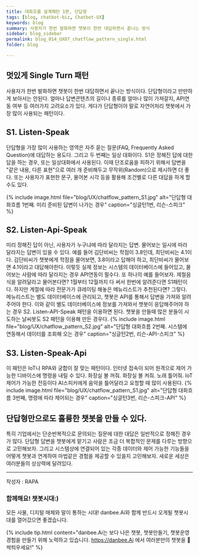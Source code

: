 ```yaml
---
title: 대화흐름 설계패턴 1편, 단답형
tags: [blog, chatbot-biz, Chatbot-UX]
keywords: blog
summary: 사용자가 한번 발화하면 챗봇이 한번 대답하면서 끝나는 방식
sidebar: blog_sidebar
permalink: blog_014_UX07_chatflow_pattern_single.html
folder: blog

---
```


## 멋있게 Single Turn 패턴
사용자가 한번 발화하면 챗봇이 한번 대답하면서 끝나는 방식이다.  단답형이라고 만만하게 보아서는 안된다. 얼마나 답변콘텐츠의 길이나 종류를 얼마나 많이 가져갈지, API연동 여부 등 여러가지 고려요소가 있다. 게다가 단답형이야 말로 자연어처리 챗봇에서 가장 많이 사용되는 패턴이다. 

## S1. Listen-Speak
단답형을 가장 많이 사용하는 영역은 자주 묻는 질문(FAQ, Frequently Asked Question)에 대답하는 용도다. 그리고 두 번째는 일상 대화이다. S1은 정해진 답에 대한 답을 하는 경우, 또는 일상대화에서 사용된다. 이때 단조로움을 피하기 위해서 답변을 "같은 내용, 다른 표현"으로 여러 개 준비해두고 무작위(Random)으로 제시하면 더 좋다. 또는 사용자가 표현한 문구, 물어본 시각 등을 활용해 조건별로 다른 대답을 하게 할 수도 있다. 

{% include image.html file="blog/UX/chatflow_pattern_S1.jpg" alt="단답형 대화흐름 1번째. 미리 준비된 답변이 나가는 경우" caption="싱글턴1번, 리슨-스피크" %}


## S2. Listen-Api-Speak
미리 정해진 답이 아닌, 사용자가 누구냐에 따라 달라지는 답변. 물어보는 일시에 따라 달라지는 답변이 있을 수 있다. 예를 들어 김단비씨는 학점이 3.8인데, 최단비씨는 4.1이다. 김단비씨가 챗봇에게 학점을 물어보면, 3.8이라고 답해야 하고, 최단비씨가 물어보면 4.1이라고 대답해야한다. 이렇듯 실제 정보는 시스템의 데이터베이스에 들어있고, 물어보는 사람에 따라 달라지는 경우 API연동이 필수다. 또 하나의 예를 들어보자. 제철음식을 알려달라고 물어본다면? 1월부터 12월까지 다 써서 한번에 알려준다면 S1패턴이다. 하지만 계절에 따라 전문가가 큐레이팅 해놓은 메뉴리스트가 추천된다면? 그렇다. 메뉴리스트는 별도 데이터베이스에 관리되고, 챗봇은 API를 통해서 답변을 가져와 알려주어야 한다. 이와 같이 별도 데이터베이스에 정보를 가져와서 챗봇이 응답해주어야 하는 경우 S2. Listen-API-Speak 패턴을 이용하면 된다. 챗봇을 만들때 많은 분들이 시도하는 날씨봇도 S2 패턴을 이용해 만든 경우다.
{% include image.html file="blog/UX/chatflow_pattern_S2.jpg" alt="단답형 대화흐름 2번째. 시스템에 연동해서 데이터를 조회해 오는 경우" caption="싱글턴2번, 리슨-API-스피크" %}

## S3. Listen-Speak-Api
이 패턴은 IoT나 RPA와 궁합이 잘 맞는 패턴이다. 인터넷 접속이 되어 원격으로 제어 가능한 디바이스에 명령을 내릴 수 있다. 화장실 불 꺼줘. 화장실 불 켜줘. 노래 틀어줘. IoT제어가 가능한 전등이다 AI스피커에게 음악을 틀어달라고 요청할 때 많이 사용된다. 
{% include image.html file="blog/UX/chatflow_pattern_S1.jpg" alt="단답형 대화흐름 3번째, 명령에 따라 제어되는 경우" caption="싱글턴3번, 리슨-스피크-API" %}

## 단답형만으로도 훌륭한 챗봇을 만들 수 있다.
 특히 기업에서는 단순반복적으로 문의되는 질문에 대한 대답은 일반적으로 정해진 경우가 많다. 단답형 답변을 챗봇에게 맡기고 사람은 조금 더 복합적인 문제를 다루는 방향으로 고민해보자. 그리고 시스템상에 연결되어 있는 각종 데이터와 제어 가능한 기능들을 어떻게 챗봇과 연계하여 마법같은 경험을 제공할 수 있을지 고민해보자. 새로운 세상은 여러분들의 상상력에 달려있다.

<hr>
작성자 : RAPA

### 함께해요! 챗봇시대:)
모든 사물, 디지털 매체와 말이 통하는 시대! danbee.Ai와 함께 반드시 오게될 챗봇시대를 열어갔으면 좋겠습니다.

{% include tip.html content="danbee.Ai는 보다 나은 챗봇, 챗봇만들기, 챗봇운영 경험을 만들기 위해 노력하고 있습니다. https://danbee.Ai 에서 여러분만의 챗봇을 🌱싹틔우세요!" %}

